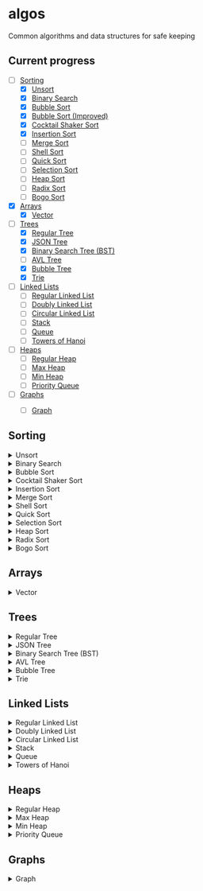 # algos
Common algorithms and data structures for safe keeping

## Current progress
- [ ] [Sorting](#sorting)
  - [x] [Unsort](#unsort)
  - [x] [Binary Search](#binary-search)
  - [x] [Bubble Sort](#bubble-sort)
  - [x] [Bubble Sort (Improved)](#bubble-sort)
  - [x] [Cocktail Shaker Sort](#cocktail-shaker-sort)
  - [x] [Insertion Sort](#insertion-sort)
  - [ ] [Merge Sort](#merge-sort)
  - [ ] [Shell Sort](#shell-sort)
  - [ ] [Quick Sort](#quick-sort)
  - [ ] [Selection Sort](#selection-sort)
  - [ ] [Heap Sort](#heap-sort)
  - [ ] [Radix Sort](#radix-sort)
  - [ ] [Bogo Sort](#bogo-sort)
- [x] [Arrays](#arrays)
  - [x] [Vector](#vector)
- [ ] [Trees](#trees)
  - [x] [Regular Tree](#regular-tree)
  - [x] [JSON Tree](#json-tree)
  - [x] [Binary Search Tree (BST)](#binary-search-tree)
  - [ ] [AVL Tree](#avl-tree)
  - [x] [Bubble Tree](#bubble-tree)
  - [x] [Trie](#trie)
- [ ] [Linked Lists](#linked-lists)
  - [ ] [Regular Linked List](#regular-linked-list)
  - [ ] [Doubly Linked List](#doubly-linked-list)
  - [ ] [Circular Linked List](#circular-linked-list)
  - [ ] [Stack](#stack)
  - [ ] [Queue](#queue)
  - [ ] [Towers of Hanoi](#towers-of-hanoi)
- [ ] [Heaps](#heaps)
  - [ ] [Regular Heap](#regular-heap)
  - [ ] [Max Heap](#max-heap)
  - [ ] [Min Heap](#min-heap)
  - [ ] [Priority Queue](#priority-queue)
- [ ] [Graphs](#graphs)
  - [ ] [Graph](#graph)


## Sorting
<details>
<summary><a id="unsort">Unsort</a></summary>

### Unsort
Shuffle an array using the [Fisher-Yates shuffle](https://en.wikipedia.org/wiki/Fisher–Yates_shuffle).
```
>>> from sorting import unsort
>>> arr = list(range(0, 20))
>>> unsort(arr)
[4, 19, 18, 9, 13, 17, 12, 16, 7, 8, 10, 3, 5, 0, 14, 15, 6, 11, 1, 2]
```
* *Best case:* `O(n)`
* *Average case:* `O(n)`
* *Worst case:* `O(n)`

</details>

<details>
<summary><a id="binary-search">Binary Search</a></summary>

### Binary Search
Basic binary search implementation. We continuously halve the input array, which we assume is sorted. If the value at our midpoint is our search target, we return true. Otherwise, we search the upper half of the array if the value at our midpoint is less than our search target or the lower half of the array if the value of our midpoint is greater than our search target. We continue until we've exhausted the whole array.
```
>>> from sorting import binarysearch
>>> arr = list(range(0, 20, 2))
>>> binarysearch(arr, 12)
6
>>> binarysearch(arr, 15)
-1
```
* *Best case:* `O(1)`
* *Average case:* `O(log n)`
* *Worst case:* `O(log n)`

</details>

<details>
<summary><a id="bubble-sort">Bubble Sort</a></summary>

### [Bubble Sort](https://www.youtube.com/watch?v=Cq7SMsQBEUw)
Basic bubble sort implementation. We iterate through each item in the array. If the item is bigger than the item directly to the right of it, we swap the two elements. This causes the smallest elements to "bubble" up to the front of the array.
```
>>> from sorting import bubblesort, unsort
>>> arr = unsort(list(range(0, 20)))
>>> print(arr)
[1, 5, 0, 10, 18, 15, 17, 13, 9, 16, 4, 2, 12, 14, 19, 6, 8, 11, 7, 3]
>>> bubblesort(arr)
>>> print(arr)
[0, 1, 2, 3, 4, 5, 6, 7, 8, 9, 10, 11, 12, 13, 14, 15, 16, 17, 18, 19]
```

### Bubble Sort (Improved)
Bubble sort implementation with a slight improvement. Bubble sort iterates through the whole array over and over. With each iteration, we can observe that the greatest element gets slotted into the correct index, until the whole array is sorted. Thus, for an unsorted array of n numbers, we only need to compare the first n-1 numbers; we can shrink the end index by one during each iteration.
```
>>> from sorting import bubblesort_improved, unsort
>>> arr = unsort(list(range(0, 20)))
>>> print(arr)
[0, 19, 18, 11, 4, 10, 7, 12, 14, 13, 8, 5, 15, 3, 17, 16, 1, 9, 6, 2]
>>> bubblesort_improved(arr)
>>> print(arr)
[0, 1, 2, 3, 4, 5, 6, 7, 8, 9, 10, 11, 12, 13, 14, 15, 16, 17, 18, 19]
```
* *Best case:* `O(n)`
* *Average case:* `O(n^2)`
* *Worst case:* `O(n^2)`
</details>

<details>
<summary><a id="cocktail-shaker-sort">Cocktail Shaker Sort</a></summary>

### [Cocktail Shaker Sort](https://www.youtube.com/watch?v=njClLBoEbfI)
A variation of bubble sort - a double bubble sort. Improving on [Bubble Sort (Improved)](#bubble-sort), we can use the same strategy with the start index, so the elements of the array bubble up and down with each iteration, effectively shrinking our unsorted portion on both ends.
```
>>> from sorting import cocktailshakersort, unsort
>>> arr = unsort(list(range(0, 20)))
>>> print(arr)
[4, 6, 10, 9, 18, 7, 14, 13, 1, 5, 19, 16, 8, 3, 2, 15, 11, 0, 12, 17]
>>> cocktailshakersort(arr)
>>> print(arr)
[0, 1, 2, 3, 4, 5, 6, 7, 8, 9, 10, 11, 12, 13, 14, 15, 16, 17, 18, 19]
```
* *Best case:* `O(n)`
* *Average case:* `O(n^2)`
* *Worst case:* `O(n^2)`

</details>

<details>
<summary><a id="insertion-sort">Insertion Sort</a></summary>

### Insertion Sort
Basic insertion sort implementation. We segment the array into two portions: sorted and unsorted. Initially, the sorted section is just the first element in the array. Then, we take an element from the unsorted section and "insert" it into the sorted section. We do this by removing the element from the array (creating a slot), and then shifting the sorted portion up by one before inserting the element back into its correct index.
```
>>> from sorting import insertionsort, unsort
>>> arr = unsort(list(range(0, 20)))
>>> print(arr)
[10, 2, 0, 9, 6, 5, 16, 17, 1, 12, 4, 19, 18, 7, 8, 13, 11, 14, 15, 3]
>>> insertionsort(arr)
>>> print(arr)
[0, 1, 2, 3, 4, 5, 6, 7, 8, 9, 10, 11, 12, 13, 14, 15, 16, 17, 18, 19]
```
* *Best case:* `O(n)`
* *Average case:* `O(n^2)`
* *Worst case:* `O(n^2)`

</details>

<details>
<summary><a id="merge-sort">Merge Sort</a></summary>

### Merge Sort
To be implemented.

</details>

<details>
<summary><a id="shell-sort">Shell Sort</a></summary>

### Shell Sort
To be implemented.

</details>

<details>
<summary><a id="quick-sort">Quick Sort</a></summary>

### Quick Sort
To be implemented.

</details>

<details>
<summary><a id="selection-sort">Selection Sort</a></summary>

### Selection Sort
To be implemented.

</details>

<details>
<summary><a id="heap-sort">Heap Sort</a></summary>

### Heap Sort
To be implemented.

</details>

<details>
<summary><a id="radix-sort">Radix Sort</a></summary>

### Radix Sort
To be implemented.

</details>

<details>
<summary><a id="bogo-sort">Bogo Sort</a></summary>

### Bogo Sort
To be implemented.

</details>

## Arrays
<details>
<summary><a id="vector">Vector</a></summary>

### Vector
A dynamically resizeable array. Implemented via the `Vector` class in `vector.py`.

*Create a new vector:*
```
>>> from vector import Vector
>>> v = Vector()
>>> v.size
0
>>> v.capacity
0
>>> v.is_empty
True
>>> v
[]
```

*Vector automatically doubles in size as its size exceeds its capacity:*
```
>>> v
[1, 2, 3]
>>> v.size
3
>>> v.capacity
4
>>> v.append([4, 5, 6])
>>> v
[1, 2, 3, 4, 5, 6]
>>> v.size
6
>>> v.capacity
8
```

*Access elements with `at`:*
```
>>> v
[1, 2, 3]
>>> v.at(1)
2
```

*Vectors are iterable:*
```
>>> v
[1, 2, 3]
>>> l = list(v)
>>> l
[1, 2, 3]
```

*Add to the vector with `prepend`, `append`, and `insert`:*
```
>>> v
[]
>>> v.append('end')
>>> v
['end']
>>> v.prepend('start')
>>> v
['start', 'end']
>>> v.insert(1, 'mid')
>>> v
['start', 'mid', 'end']
```

*`prepend` and `append` work with lists, too:*
```
>>> v
[]
>>> v.append([1, 2, 3])
>>> v
[1, 2, 3]
>>> v.prepend([1, 2, 3])
>>> v
[3, 2, 1, 1, 2, 3]
```

*Remove from the vector with `delete`, `remove`, and `pop`:*
```
>>> v
['a', 'b', 'c', 'd']
>>> v.delete(1)
>>> v
['a', 'c', 'd']
>>> v.remove('d')
>>> v
['a', 'c']
>>> v.pop()
'c'
>>> v
['a']
```

*You can search the vector, too:*
```
>>> v
['red', 'blue', 'green']
>>> v.index('red')
0
>>> v.index('yellow')
-1
```

</details>

## Trees
<details>
<summary><a id="regular-tree">Regular Tree</a></summary>
    
### Regular Tree
A basic tree data structure. Implemented via the `TreeNode` class in `trees.py`.

*Create standard trees and tree nodes:*
```
>>> from trees import TreeNode
>>> root = TreeNode(5)
>>> root.children.append(TreeNode('abc'))
>>> root.children.append(TreeNode('def'))
>>> root.children[0].children.append(TreeNode('1.5'))
>>> root.print_tree()
└── 4
    ├── abc
    |   └── 1.5
    └── def
```
*Each `TreeNode` has a `value` field and a `children` field:*
```
>>> root = TreeNode(5)
>>> root.value
5
>>> root.children
[]
```
</details>

<details>
<summary><a id="json-tree">JSON Tree</a></summary>

### JSON Tree
A tree data structure that can be built from a JSON file containing a flattened tree represented by lists of nodes and edges. Implemented in the `JSONTree` and `JSONTreeNode` classes in `trees.py`.

*For larger trees, you can store them in a JSON file:*
```
>>> from trees import JSONTree, JSONTreeNode
>>> root = JSONTree('tree.json')
>>> root.print_tree()
└── first
    ├── second
    |   └── sixth
    ├── third
    └── fourth
        └── fifth
```
*See [`tree.json`](https://github.com/wcarhart/algos/blob/master/tree.json) for reference*
</details>

<details>
<summary><a id="binary-search-tree">Binary Search Tree (BST)</a></summary>

### Binary Search Tree (BST)
A basic BST data structure. Implemented via the `BSTreeNode` class in `trees.py`.

*Construct a BST and insert nodes into it:*
```
>>> from trees import BSTreeNode
>>> root = BSTreeNode(3)
>>> root.insert(2)
>>> root.insert(5)
>>> root.insert(7)
>>> root.insert(1)
>>> root.insert(2.5)
```

*Pretty print the tree:*
```
>>> root.display()
  ___3  
 /    \ 
 2_   5 
/  \   \
1 2.5  7
```

*Print the tree level-by-level, via a breadth-first traversal:*
```
>>> root.print_tree_breadth_first()
3 
2 5 
1 2.5 7 
```

*Perform a depth first search:*
```
>>> root.dfs(5)
True
>>> root.dfs(10)
False
```

*Return a sorted list from the tree, via a depth-first traversal:*
```
>>> root.sorted_traversal()
1
2
2.5
3
5
7
```

*Return the nth smallest number in the tree:*
```
>>> root.get_smallest_element()
1
>>> root.get_smallest_element(n=3)
2.5
```

*Get the number of nodes in the tree:*
```
>>> root.count_nodes()
6
```

*Get the height of a tree:*
```
>>> root.get_height()
3
```

*Get the minimum and maximum values in the tree:*
```
>>> root.get_min()
1
>>> root.get_max()
7
```

*Remove a value from the tree:*
```
>>> root.remove(2)
>>> root.display()
 ___3  
/    \ 
1_   5 
  \   \
 2.5  7
```

*Get the next biggest value in the tree:*
```
>>> root.get_successor(2.5)
3
>>> root.get_successor(7)
None
```

</details>

<details>
<summary><a id="avl-tree">AVL Tree</a></summary>

### AVL Tree
To be implemented.

</details>

<details>
<summary><a id="bubble-tree">Bubble Tree</a></summary>

### Bubble Tree
A tree structure that _bubbles up_ common values and prunes congruent subtrees. Used for storing key value pairs, where keys are Linux paths and values are any data structure that is comparable. Implemented via the `BubbleTreeNode` class in `trees.py`.

*Build a Bubble Tree:*
```
>>> from trees import BubbleTreeNode
>>> bt = BubbleTreeNode('root')
```

*Insert nodes into the tree via absolute Linux paths:*
```
>>> bt.insert('/root/dir0/dir00/file000.txt', value=10)
>>> bt.insert('/root/dir0/file00.txt', value=10)
>>> bt.insert('/root/dir1/file10.txt', value=5)
>>> bt.insert('/root/dir2/file20.txt', value=10)
>>> bt.insert('/root/dir2/file21.txt', value=15)
>>> bt.insert('/root/dir3/dir30/file300.txt', value=15)
>>> bt.insert('/root/dir3/file30.txt', value=10)
```

*Bubble up common values to prune the tree:*
```
>>> print(bt)
└── root
    ├── dir0
    |   ├── dir00
    |   |   └── file000.txt (10)
    |   └── file00.txt (10)
    ├── dir1
    |   └── file10.txt (5)
    ├── dir2
    |   ├── file20.txt (10)
    |   └── file21.txt (15)
    └── dir3
        ├── dir30
        |   └── file300.txt (15)
        └── file30.txt (10)
>>> bt.bubble()
>>> print(bt)
└── root
    ├── dir0 (10)
    ├── dir1 (5)
    ├── dir2
    |   ├── file20.txt (10)
    |   └── file21.txt (15)
    └── dir3
        ├── dir30 (15)
        └── file30.txt (10)
```

*Flatten the tree into a dictionary of key-value pairs:*
```
>>> bt.flatten()
{
  '/root/dir0': 10,
  '/root/dir1': 5,
  '/root/dir2/file20.txt': 10,
  '/root/dir2/file21.txt': 15,
  '/root/dir3/dir30': 15,
  '/root/dir3/file30.txt': 10
}
```

</details>

<details>
<summary><a id="trie">Trie</a></summary>
  

### Trie
A basic Trie data structure. Implemented via the `Trie` and `TrieNode` classes in `trees.py`.

*Build a standard trie:*
```
>>> from trees import Trie, TrieNode
>>> root = Trie('to', 5)
>>> root.insert('tea', 3)
>>> root.insert('A', 15)
>>> root.insert('inn', 9)
>>> root.insert('ted', 4)
>>> root.insert('to', 7)
>>> root.insert('i', 11)
>>> root.insert('in', 5)
>>> root.insert('ten', 12)
>>> root.print_trie()
--> A, t, i
    A (15) --> 
    t () --> to, te
        to (7) --> 
        te () --> tea, ted, ten
            tea (3) --> 
            ted (4) --> 
            ten (12) --> 
    i (11) --> in
        in (5) --> inn
            inn (9) --> 
```

*Retrieve values, similar to a dictionary lookup:*
```
>>> root.get('tea')
3
>>> root.get('bleh')
None
```
</details>

## Linked Lists
<details>
<summary><a id="regular-linked-list">Regular Linked List</a></summary>

### Regular Linked List
To be implemented.

</details>

<details>
<summary><a id="doubly-linked-list">Doubly Linked List</a></summary>

### Doubly Linked List
To be implemented.

</details>

<details>
<summary><a id="circular-linked-list">Circular Linked List</a></summary>

### Circular Linked List
To be implemented.

</details>

<details>
<summary><a id="stack">Stack</a></summary>

### Stack
To be implemented.

</details>

<details>
<summary><a id="queue">Queue</a></summary>

### Queue
To be implemented.

</details>

<details>
<summary><a id="towers-of-hanoi">Towers of Hanoi</a></summary>

### Towers of Hanoi
To be implemented.

</details>

## Heaps
<details>
<summary><a id="regular-heap">Regular Heap</a></summary>

### Regular Heap
To be implemented.

</details>

<details>
<summary><a id="max-heap">Max Heap</a></summary>

### Max Heap
To be implemented.

</details>

<details>
<summary><a id="min-heap">Min Heap</a></summary>

### Min Heap
To be implemented.

</details>

<details>
<summary><a id="priority-queue">Priority Queue</a></summary>

### Priority Queue
To be implemented.

</details>

## Graphs
<details>
<summary><a id="graph">Graph</a></summary>

### Graph
To be implemented.

</details>
